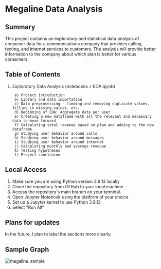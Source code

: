 # Megaline Data Analysis

<h2>Summary</h2>

This project contains an exploratory and statistical data analysis of consumer data for a communications company that provides calling, texting, and internet services to customers. The analysis will provide better information to the company about which plan is better for various consumers.

<h2>Table of Contents</h2>

1. Exploratory Data Analysis (notebooks > EDA.ipynb)
      
        a) Project introduction
        b) Library and data importation
        c) Data preprocessing - finding and removing duplicate values, filling in missing values, etc.
        d) Beginning of EDA: Aggregate data per user
        e) Creating a new dataframe with all the relevant and necessary data to move forward
        f) Calculating total revenue based on plan and adding to the new dataframe
        g) Studying user behavior around calls
        h) Studying user behavior around messages
        i) Studying user behavior around internet
        j) Calculating monthly and average revenue
        k) Testing hypotheses
        l) Project conclusion


<h2>Local Access</h2>

1. Make sure you are using Python version 3.9.13 locally
2. Clone the repository from GitHub to your local machine 
3. Access the repository's main branch on your terminal. 
4. Open Jupyter Notebook using the platform of your choice
5. Set up a Jupyter kernel to use Python 3.9.13
6. Select "Run All"

<h2>Plans for updates</h2>

In the future, I plan to label the sections more clearly.

<h2>Sample Graph</h2>

![megaline_sample](https://github.com/LDeYoung17/megaline-practicum/assets/70500225/eeda0358-f93e-4a5c-a8e0-e9d80c929e80)

